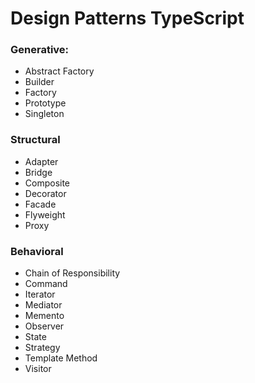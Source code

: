 # Design Patterns TypeScript

### Generative:
* Abstract Factory
* Builder
* Factory
* Prototype
* Singleton

### Structural
* Adapter
* Bridge
* Composite
* Decorator
* Facade
* Flyweight
* Proxy

### Behavioral
* Chain of Responsibility
* Command
* Iterator
* Mediator
* Memento
* Observer
* State
* Strategy
* Template Method
* Visitor